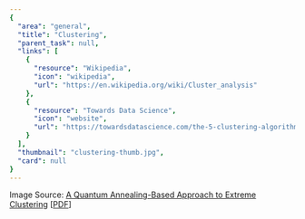 ```yaml
---
{
  "area": "general",
  "title": "Clustering",
  "parent_task": null,
  "links": [
    {
      "resource": "Wikipedia",
      "icon": "wikipedia",
      "url": "https://en.wikipedia.org/wiki/Cluster_analysis"
    },
    {
      "resource": "Towards Data Science",
      "icon": "website",
      "url": "https://towardsdatascience.com/the-5-clustering-algorithms-data-scientists-need-to-know-a36d136ef68"
    }
  ],
  "thumbnail": "clustering-thumb.jpg",
  "card": null
}
---
```

Image Source: [A Quantum Annealing-Based Approach to Extreme Clustering](https://www.semanticscholar.org/paper/A-Quantum-Annealing-Based-Approach-to-Extreme-Jaschek-Oberoi/9a538363bb5f88223ecb37ed260c23785d25cb42) [[PDF](https://arxiv.org/pdf/1903.08256.pdf)]  